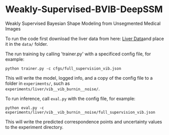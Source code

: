 # Weakly-Supervised-BVIB-DeepSSM
Weakly Supervised Bayesian Shape Modeling from Unsegmented Medical Images

To run the code first download the liver data from here: [Liver Data](https://drive.google.com/file/d/1RmhGj0ysbovOtc25wPMD-9AvX3L8rHeR/view?usp=sharing)and place it in the `data/` folder.

The run training by calling 'trainer.py' with a specificed config file, for example:
```
python trainer.py -c cfgs/full_supervision_vib.json
```
This will write the model, logged info, and a copy of the config file to a folder in `experiments/`, such as `experiments/liver/vib__vib_burnin__noise/`.

To run inference, call `eval.py` with the config file, for example:
```
python eval.py -c experiments/liver/vib__vib_burnin__noise/full_supervision_vib.json
```
This will write the predicted correspondence points and uncertainty values to the experiment directory. 